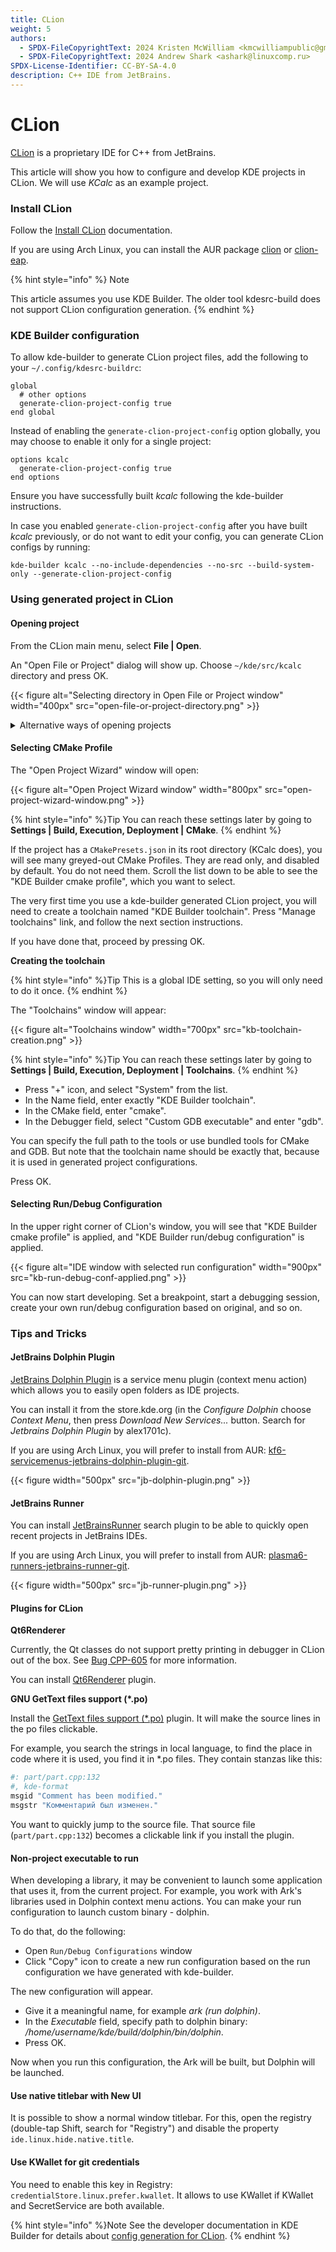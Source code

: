 ```yaml
---
title: CLion
weight: 5
authors:
  - SPDX-FileCopyrightText: 2024 Kristen McWilliam <kmcwilliampublic@gmail.com>
  - SPDX-FileCopyrightText: 2024 Andrew Shark <ashark@linuxcomp.ru>
SPDX-License-Identifier: CC-BY-SA-4.0
description: C++ IDE from JetBrains.
---
```


# CLion

[CLion](https://www.jetbrains.com/clion/) is a proprietary IDE for C++ from JetBrains.

This article will show you how to configure and develop KDE projects in CLion. We will use _KCalc_ as an example project.

### Install CLion

Follow the [Install CLion](https://www.jetbrains.com/help/clion/installation-guide.html) documentation.

If you are using Arch Linux, you can install the AUR package [clion](https://aur.archlinux.org/packages/clion) or [clion-eap](https://aur.archlinux.org/packages/clion-eap).

{% hint style="info" %}
Note

This article assumes you use KDE Builder. The older tool kdesrc-build does not support CLion configuration generation.
{% endhint %}

### KDE Builder configuration

To allow kde-builder to generate CLion project files, add the following to your `~/.config/kdesrc-buildrc`:

```
global
  # other options
  generate-clion-project-config true
end global
```

Instead of enabling the `generate-clion-project-config` option globally, you may choose to enable it only for a single project:

```
options kcalc
  generate-clion-project-config true
end options
```

Ensure you have successfully built _kcalc_ following the kde-builder instructions.

In case you enabled `generate-clion-project-config` after you have built _kcalc_ previously, or do not want to edit your config, you can generate CLion configs by running:

```
kde-builder kcalc --no-include-dependencies --no-src --build-system-only --generate-clion-project-config
```

### Using generated project in CLion

#### Opening project

From the CLion main menu, select **File | Open**.

An "Open File or Project" dialog will show up. Choose `~/kde/src/kcalc` directory and press OK.

\{{< figure alt="Selecting directory in Open File or Project window" width="400px" src="open-file-or-project-directory.png" >\}}

<details>

<summary>Alternative ways of opening projects</summary>

If you have not yet opened any projects, or you have disabled "Reopen projects on startup" setting, when starting CLion, you will see a "Welcome to Clion" window. Press the "Open" button.

\{{< figure alt="Open button in Welcome to Clion window" width="400px" src="open-from-welcome-to-clion-window.png" >\}}

In "Open or Import Project" dialog, you can also select the root CMakeLists.txt file (i.e. `~/kde/src/kcalc/CMakeLists.txt`) and choose to open it as a project.

\{{< compare >\}} \{{< figure alt="Selecting cmakelists in Open File or Project window" width="400px" src="open-file-or-project-cmakelists.png" >\}}

&#x20;  &#x20;

\{{< figure alt="open as cmake project" width="500px" src="open-cmakelists-as-project.png" >\}}

\{{< /compare >\}}

</details>

#### Selecting CMake Profile

The "Open Project Wizard" window will open:

\{{< figure alt="Open Project Wizard window" width="800px" src="open-project-wizard-window.png" >\}}

{% hint style="info" %}Tip You can reach these settings later by going to **Settings | Build, Execution, Deployment | CMake**. {% endhint %}

If the project has a `CMakePresets.json` in its root directory (KCalc does), you will see many greyed-out CMake Profiles. They are read only, and disabled by default. You do not need them. Scroll the list down to be able to see the "KDE Builder cmake profile", which you want to select.

The very first time you use a kde-builder generated CLion project, you will need to create a toolchain named "KDE Builder toolchain". Press "Manage toolchains" link, and follow the next section instructions.

If you have done that, proceed by pressing OK.

**Creating the toolchain**

{% hint style="info" %}Tip This is a global IDE setting, so you will only need to do it once. {% endhint %}

The "Toolchains" window will appear:

\{{< figure alt="Toolchains window" width="700px" src="kb-toolchain-creation.png" >\}}

{% hint style="info" %}Tip You can reach these settings later by going to **Settings | Build, Execution, Deployment | Toolchains**. {% endhint %}

* Press "+" icon, and select "System" from the list.
* In the Name field, enter exactly "KDE Builder toolchain".
* In the CMake field, enter "cmake".
* In the Debugger field, select "Custom GDB executable" and enter "gdb".

You can specify the full path to the tools or use bundled tools for CMake and GDB. But note that the toolchain name should be exactly that, because it is used in generated project configurations.

Press OK.

#### Selecting Run/Debug Configuration

In the upper right corner of CLion's window, you will see that "KDE Builder cmake profile" is applied, and "KDE Builder run/debug configuration" is applied.

\{{< figure alt="IDE window with selected run configuration" width="900px" src="kb-run-debug-conf-applied.png" >\}}

You can now start developing. Set a breakpoint, start a debugging session, create your own run/debug configuration based on original, and so on.

### Tips and Tricks

#### JetBrains Dolphin Plugin

[JetBrains Dolphin Plugin](https://github.com/alex1701c/JetBrainsDolphinPlugin) is a service menu plugin (context menu action) which allows you to easily open folders as IDE projects.

You can install it from the store.kde.org (in the _Configure Dolphin_ choose _Context Menu_, then press _Download New Services..._ button. Search for _Jetbrains Dolphin Plugin_ by alex1701c).

If you are using Arch Linux, you will prefer to install from AUR: [kf6-servicemenus-jetbrains-dolphin-plugin-git](https://aur.archlinux.org/packages/kf6-servicemenus-jetbrains-dolphin-plugin-git).

\{{< figure width="500px" src="jb-dolphin-plugin.png" >\}}

#### JetBrains Runner

You can install [JetBrainsRunner](https://github.com/alex1701c/JetBrainsRunner) search plugin to be able to quickly open recent projects in JetBrains IDEs.

If you are using Arch Linux, you will prefer to install from AUR: [plasma6-runners-jetbrains-runner-git](https://aur.archlinux.org/packages/plasma6-runners-jetbrains-runner-git).

\{{< figure width="500px" src="jb-runner-plugin.png" >\}}

#### Plugins for CLion

**Qt6Renderer**

Currently, the Qt classes do not support pretty printing in debugger in CLion out of the box. See [Bug CPP-605](https://youtrack.jetbrains.com/issue/CPP-605/Qt-types-renderers) for more information.

You can install [Qt6Renderer](https://plugins.jetbrains.com/plugin/19882-qt6-renderer) plugin.

**GNU GetText files support (\*.po)**

Install the [GetText files support (\*.po)](https://plugins.jetbrains.com/plugin/7123-gnu-gettext-files-support--po-) plugin. It will make the source lines in the po files clickable.

For example, you search the strings in local language, to find the place in code where it is used, you find it in \*.po files. They contain stanzas like this:

```bash
#: part/part.cpp:132
#, kde-format
msgid "Comment has been modified."
msgstr "Комментарий был изменен."
```

You want to quickly jump to the source file. That source file (`part/part.cpp:132`) becomes a clickable link if you install the plugin.

#### Non-project executable to run

When developing a library, it may be convenient to launch some application that uses it, from the current project. For example, you work with Ark's libraries used in Dolphin context menu actions. You can make your run configuration to launch custom binary - dolphin.

To do that, do the following:

* Open `Run/Debug Configurations` window
* Click "Copy" icon to create a new run configuration based on the run configuration we have generated with kde-builder.

The new configuration will appear.

* Give it a meaningful name, for example _ark (run dolphin)_.
* In the _Executable_ field, specify path to dolphin binary: _/home/username/kde/build/dolphin/bin/dolphin_.
* Press OK.

Now when you run this configuration, the Ark will be built, but Dolphin will be launched.

#### Use native titlebar with New UI

It is possible to show a normal window titlebar. For this, open the registry (double-tap Shift, search for "Registry") and disable the property `ide.linux.hide.native.title`.

#### Use KWallet for git credentials

You need to enable this key in Registry: `credentialStore.linux.prefer.kwallet`. It allows to use KWallet if KWallet and SecretService are both available.

{% hint style="info" %}Note See the developer documentation in KDE Builder for details about [config generation for CLion](https://kde-builder.kde.org/en/developer/ide-configs-generation.html#clion). {% endhint %}
